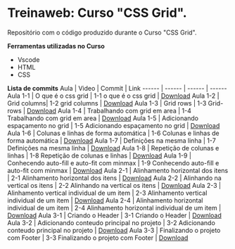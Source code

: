 # Treinaweb: Curso "CSS Grid".

Repositório com o código produzido durante o  Curso "CSS Grid".

**Ferramentas utilizadas no Curso**

 - Vscode
 - HTML
 - CSS

**Lista de commits**
Aula | Video | Commit | Link
------ | ------ | ------ | ------
Aula 1-1 | O que é o css grid | 1-1 o que é o css grid | [Download](https://github.com/treinaweb/treinaweb-curso-css-grid/archive/63f88507993bb10e83e578598f4eb74800c5ad0d.zip)
Aula 1-2 | Grid columns| 1-2 grid columns | [Download](https://github.com/treinaweb/treinaweb-curso-css-grid/archive/49a6862d60e92706cff2aed1b92a7a45b166bc2d.zip)
Aula 1-3 | Grid  rows  | 1-3 Grid- rows | [Download](https://github.com/treinaweb/treinaweb-curso-css-grid/archive/7b0f4b6375547c17f7e77c9167c388cfdf395837.zip)
Aula 1-4 | Trabalhando com grid em area | 1-4 Trabalhando com grid em area | [Download](https://github.com/treinaweb/treinaweb-curso-css-grid/archive/57ee67e02e408206bb96465ffecf0c9d2637d9d3.zip)
Aula 1-5 | Adicionando espaçamento no grid | 1-5 Adicionando espaçamento no grid | [Download](https://github.com/treinaweb/treinaweb-curso-css-grid/archive/2619324910a4aa522d25ad4f215fcef52b84fd11.zip)
Aula 1-6 | Colunas e linhas de forma automática | 1-6 Colunas e linhas de forma automática | [Download](https://github.com/treinaweb/treinaweb-curso-css-grid/archive/18a2d939f08297256e24229e3d9cdaafa42c883e.zip)
Aula 1-7 | Definições na mesma linha | 1-7 Definições na mesma linha | [Download](https://github.com/treinaweb/treinaweb-curso-css-grid/archive/12df467adcc294c705c522634fcdf917b6ee5c50.zip)
Aula 1-8 | Repetição de colunas e linhas | 1-8 Repetição de colunas e linhas | [Download](https://github.com/treinaweb/treinaweb-curso-css-grid/archive/6504b10834ea108849aeeed73660e12acc8490a9.zip)
Aula 1-9 | Conhecendo auto-fill e auto-fit com minmax | 1-9 Conhecendo auto-fill e auto-fit com minmax | [Download](https://github.com/treinaweb/treinaweb-curso-css-grid/archive/8424ca50ac6cc7c8157eabc327e3669c4b662f30.zip)
Aula 2-1 | Alinhamento horizontal dos itens | 2-1 Alinhamento horizontal dos itens | [Download](https://github.com/treinaweb/treinaweb-curso-css-grid/archive/3a4df0f192ce11850dc334027ffcdfa7c8580cec.zip)
Aula 2-2 | Alinhando na vertical os itens | 2-2 Alinhando na vertical os itens | [Download](https://github.com/treinaweb/treinaweb-curso-css-grid/archive/c8790558cd6f9f341d0d4ae4417f018ba0828532.zip)
Aula 2-3 | Alinhamento vertical individual de um item  | 2-3 Alinhamento vertical individual de um item | [Download](https://github.com/treinaweb/treinaweb-curso-css-grid/archive/8783c7c7fd17875aec99f934bf0341c7867e7252.zip)
Aula 2-4 | Alinhamento horizontal individual de um item | 2-4 Alinhamento horizontal individual de um item | [Download](https://github.com/treinaweb/treinaweb-curso-css-grid/archive/a0b3dc3da89e7cd5980c3cf116d22bf253533d33.zip)
Aula 3-1 | Criando o Header | 3-1 Criando o Header | [Download](https://github.com/treinaweb/treinaweb-curso-css-grid/archive/a4785f7ae9e5c9b2be59ab70700c8ee55d568d48.zip)
Aula 3-2 | Adicionando conteudo principal no projeto | 3-2 Adicionando conteudo principal no projeto | [Download](https://github.com/treinaweb/treinaweb-curso-css-grid/archive/c4bd43e9fa5e6f7a6e6176c2437344e91f6d11a3.zip)
Aula 3-3 | Finalizando o projeto com Footer | 3-3 Finalizando o projeto com Footer | [Download](https://github.com/treinaweb/treinaweb-curso-css-grid/archive/f666ea65ae3cdeb3d1c6309c9f0b04fbef13de3b.zip)
